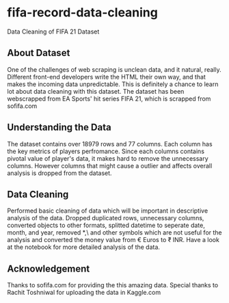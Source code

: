 # fifa-record-data-cleaning
Data Cleaning of FIFA 21 Dataset

## About Dataset
One of the challenges of web scraping is unclean data, and it natural, really. Different front-end developers write the HTML their own way, and that makes the incoming data unpredictable. This is definitely a chance to learn lot about data cleaning with this dataset. The dataset has been webscrapped from EA Sports' hit series FIFA 21, which is scrapped from sofifa.com

## Understanding the Data
The dataset contains over 18979 rows and 77 columns. Each column has the key metrics of players perfromance. Since each columns contains pivotal value of player's data, it makes hard to remove the unnecessary columns. However columns that might cause a outlier and affects overall analysis is dropped from the dataset.

## Data Cleaning
Performed basic cleaning of data which will be important in descriptive analysis of the data. Dropped duplicated rows, unnecessary columns, converted objects to other formats, splitted datetime to seperate date, month, and year, removed *,\ and other symbols which are not useful for the analysis and converted the money value from € Euros to ₹ INR. Have a look at the notebook for more detailed analysis of the data.

## Acknowledgement
Thanks to sofifa.com for providing the this amazing data. Special thanks to Rachit Toshniwal for uploading the data in Kaggle.com
